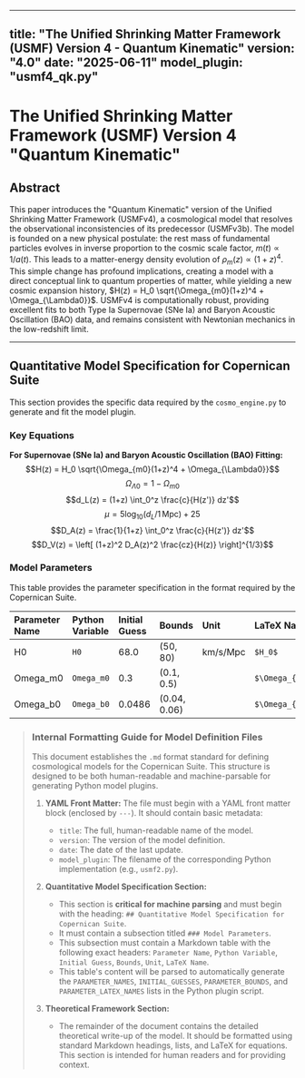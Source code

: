 <!-- DEV NOTE (v1.4.2): Removed duplicated bullet line in documentation. -->
---
title: "The Unified Shrinking Matter Framework (USMF) Version 4 - Quantum Kinematic"
version: "4.0"
date: "2025-06-11"
model_plugin: "usmf4_qk.py"
---

# The Unified Shrinking Matter Framework (USMF) Version 4 "Quantum Kinematic"

## Abstract

This paper introduces the "Quantum Kinematic" version of the Unified Shrinking Matter Framework (USMFv4), a cosmological model that resolves the observational inconsistencies of its predecessor (USMFv3b). The model is founded on a new physical postulate: the rest mass of fundamental particles evolves in inverse proportion to the cosmic scale factor, $m(t) \propto 1/a(t)$. This leads to a matter-energy density evolution of $\rho_m(z) \propto (1+z)^4$. This simple change has profound implications, creating a model with a direct conceptual link to quantum properties of matter, while yielding a new cosmic expansion history, $H(z) = H_0 \sqrt{\Omega_{m0}(1+z)^4 + \Omega_{\Lambda0}}$. USMFv4 is computationally robust, providing excellent fits to both Type Ia Supernovae (SNe Ia) and Baryon Acoustic Oscillation (BAO) data, and remains consistent with Newtonian mechanics in the low-redshift limit.

---

## Quantitative Model Specification for Copernican Suite

This section provides the specific data required by the `cosmo_engine.py` to generate and fit the model plugin.

### Key Equations

**For Supernovae (SNe Ia) and Baryon Acoustic Oscillation (BAO) Fitting:**
$$H(z) = H_0 \sqrt{\Omega_{m0}(1+z)^4 + \Omega_{\Lambda0}}$$
$$\Omega_{\Lambda0} = 1 - \Omega_{m0}$$
$$d_L(z) = (1+z) \int_0^z \frac{c}{H(z')} dz'$$
$$\mu = 5 \log_{10}(d_L/1\,\mathrm{Mpc}) + 25$$
$$D_A(z) = \frac{1}{1+z} \int_0^z \frac{c}{H(z')} dz'$$
$$D_V(z) = \left[ (1+z)^2 D_A(z)^2 \frac{cz}{H(z)} \right]^{1/3}$$

### Model Parameters

This table provides the parameter specification in the format required by the Copernican Suite.

| Parameter Name | Python Variable | Initial Guess | Bounds | Unit | LaTeX Name |
| :--- | :--- | :--- | :--- | :--- | :--- |
| H0 | `H0` | 68.0 | (50, 80) | km/s/Mpc | `$H_0$` |
| Omega_m0 | `Omega_m0` | 0.3 | (0.1, 0.5) | | `$\Omega_{m0}$` |
| Omega_b0 | `Omega_b0` | 0.0486 | (0.04, 0.06)| | `$\Omega_{b0}$` || Omega_b0 | `Omega_b0` | 0.0486 | (0.04, 0.06)| | `$\Omega_{b0}$` |

> ### **Internal Formatting Guide for Model Definition Files**
>
> This document establishes the `.md` format standard for defining cosmological models for the Copernican Suite. This structure is designed to be both human-readable and machine-parsable for generating Python model plugins.
>
> 1.  **YAML Front Matter:** The file must begin with a YAML front matter block (enclosed by `---`). It should contain basic metadata:
>     -   `title`: The full, human-readable name of the model.
>     -   `version`: The version of the model definition.
>     -   `date`: The date of the last update.
>     -   `model_plugin`: The filename of the corresponding Python implementation (e.g., `usmf2.py`).
>
> 2.  **Quantitative Model Specification Section:**
>     -   This section is **critical for machine parsing** and must begin with the heading: `## Quantitative Model Specification for Copernican Suite`.
>     -   It must contain a subsection titled `### Model Parameters`.
>     -   This subsection must contain a Markdown table with the following exact headers: `Parameter Name`, `Python Variable`, `Initial Guess`, `Bounds`, `Unit`, `LaTeX Name`.
>     -   This table's content will be parsed to automatically generate the `PARAMETER_NAMES`, `INITIAL_GUESSES`, `PARAMETER_BOUNDS`, and `PARAMETER_LATEX_NAMES` lists in the Python plugin script.
>
> 3.  **Theoretical Framework Section:**
>     -   The remainder of the document contains the detailed theoretical write-up of the model. It should be formatted using standard Markdown headings, lists, and LaTeX for equations. This section is intended for human readers and for providing context.


